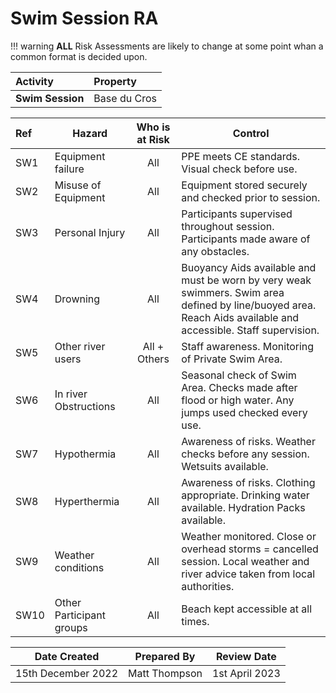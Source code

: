 # Swim Session RA

!!! warning
    **ALL** Risk Assessments are likely to change at some point whan a common format is decided upon.

| **Activity**     | **Property** |
|:---------------- |:------------ |
| **Swim Session** | Base du Cros | 

| **Ref** | **Hazard**               | **Who is at Risk** | **Control**                                                                                                                                                    |
|:------- | ------------------------ |:------------------:| -------------------------------------------------------------------------------------------------------------------------------------------------------------- |
| SW1     | Equipment failure        |        All         | PPE meets CE standards. Visual check before use.                                                                                                               |
| SW2     | Misuse of Equipment      |        All         | Equipment stored securely and checked prior to session.                                                                                                        |
| SW3     | Personal Injury          |        All         | Participants supervised throughout session. Participants made aware of any obstacles.                                                                          |
| SW4     | Drowning                 |        All         | Buoyancy Aids available and must be worn by very weak swimmers. Swim area defined by line/buoyed area. Reach Aids available and accessible. Staff supervision. |
| SW5     | Other river users        |    All + Others    | Staff awareness. Monitoring of Private Swim Area.                                                                                                              |
| SW6     | In river Obstructions    |        All         | Seasonal check of Swim Area. Checks made after flood or high water. Any jumps used checked every use.                                                          |
| SW7     | Hypothermia              |        All         | Awareness of risks. Weather checks before any session. Wetsuits available.                                                                                     |
| SW8     | Hyperthermia             |        All         | Awareness of risks. Clothing appropriate. Drinking water available. Hydration Packs available.                                                                 |
| SW9     | Weather conditions       |        All         | Weather monitored. Close or overhead storms = cancelled session. Local weather and river advice taken from local authorities.                                  |
| SW10    | Other Participant groups |        All         | Beach kept accessible at all times.                                                                                                                                                               |

| **Date Created**   | **Prepared By** | **Review Date** |
| ------------------ | --------------- | --------------- |
| 15th December 2022 | Matt Thompson   | 1st April 2023  | 